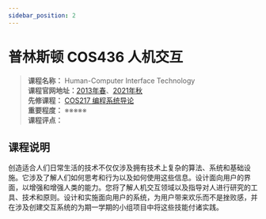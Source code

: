 ```yaml
---
sidebar_position: 2
---
```


# 普林斯顿 COS436 人机交互





>**课程名称：** Human-Computer Interface Technology      
**课程官网地址：**[2013年春](https://www.cs.princeton.edu/courses/archive/spring13/cos436/)、[2021年秋](https://www.cs.princeton.edu/courses/archive/fall01/cs436/)  
**先修课程：** [COS217 编程系统导论](https://hackway.org/docs/cs/freshman/cpp/cos217)      
**重要程度：** ※※※※※  
**课程评点：** 


## 课程说明
创造适合人们日常生活的技术不仅仅涉及拥有技术上复杂的算法、系统和基础设施。它涉及了解人们如何思考和行为以及如何使用这些信息。设计面向用户的界面，以增强和增强人类的能力。您将了解人机交互领域以及指导对人进行研究的工具、技术和原则。设计和实施面向用户的系统，为用户带来欢乐而不是挫败感，并在涉及创建交互系统的为期一学期的小组项目中将这些技能付诸实践。


